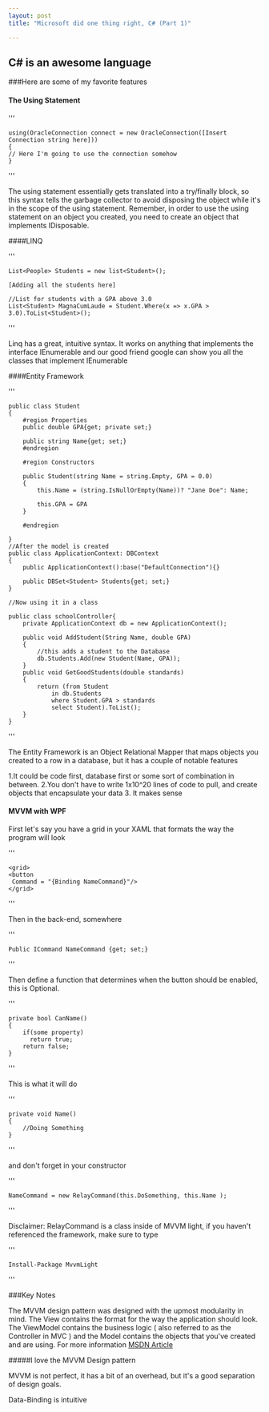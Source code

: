 ```yaml
---
layout: post
title: "Microsoft did one thing right, C# (Part 1)"

---
```


## C# is an awesome language

###Here are some of my favorite features

#### The Using Statement

''' 

	using(OracleConnection connect = new OracleConnection([Insert Connection string here]))
	{
 	// Here I'm going to use the connection somehow	
	}

'''

The using statement essentially gets translated into a try/finally block, so this syntax
tells the garbage collector to avoid disposing the object while it's in the scope of the 
using statement. Remember, in order to use the using statement on an object you created, you need
to create an object that implements IDisposable.

####LINQ

'''
	
	List<People> Students = new list<Student>();

	[Adding all the students here]

	//List for students with a GPA above 3.0
	List<Student> MagnaCumLaude = Student.Where(x => x.GPA > 3.0).ToList<Student>();

'''

Linq has a great, intuitive syntax. It works on anything that implements the interface IEnumerable and our good friend google can show you all the classes that implement IEnumerable

####Entity Framework

'''

	public class Student
	{
		#region Properties
		public double GPA{get; private set;}

		public string Name{get; set;}
		#endregion

		#region Constructors

		public Student(string Name = string.Empty, GPA = 0.0)
		{
			this.Name = (string.IsNullOrEmpty(Name))? "Jane Doe": Name;

			this.GPA = GPA
		}

		#endregion

	}
	//After the model is created
	public class ApplicationContext: DBContext
	{
		public ApplicationContext():base("DefaultConnection"){}

		public DBSet<Student> Students{get; set;}
	}

	//Now using it in a class

	public class schoolController{
		private ApplicationContext db = new ApplicationContext();

		public void AddStudent(String Name, double GPA)
		{
			//this adds a student to the Database
			db.Students.Add(new Student(Name, GPA));
		}
		public void GetGoodStudents(double standards)
		{
			return (from Student
				in db.Students
				where Student.GPA > standards
				select Student).ToList();
		}
	}

'''

The Entity Framework is an Object Relational Mapper that maps objects you created to a row in a database, but it has a couple of notable features

1.It could be code first, database first or some sort of combination in between.
2.You don't have to write 1x10^20 lines of code to pull, and create objects that encapsulate your data
3. It makes sense

#### MVVM with WPF

First let's say you have a grid in your XAML that formats the way the program will look

'''

	<grid>
	<button
	 Command = "{Binding NameCommand}"/>
	</grid>

'''

Then in the back-end, somewhere

'''

	Public ICommand NameCommand {get; set;}

'''

Then define a function that determines when the button should be enabled, this is Optional.

'''

	private bool CanName()
	{
		if(some property)
	      return true;
		return false;
	}

'''

This is what it will do

'''

	private void Name()
	{
		//Doing Something
	}

'''

and don't forget in your constructor

'''

	NameCommand = new RelayCommand(this.DoSomething, this.Name );

'''

Disclaimer: RelayCommand is a class inside of MVVM light, if you haven't referenced the framework, make sure to type


'''
	
	Install-Package MvvmLight

'''

###Key Notes


The MVVM design pattern was designed with the upmost modularity in mind. The View contains the format for the way the application should look. The ViewModel contains the business logic ( also referred to as the Controller
in MVC ) and the Model contains the objects that you've created and are using. For more information [MSDN Article](https://msdn.microsoft.com/en-us/magazine/Dn605875.aspx)

#####I love the MVVM Design pattern

MVVM is not perfect, it has a bit of an overhead, but it's a good separation of design goals.

Data-Binding is intuitive
